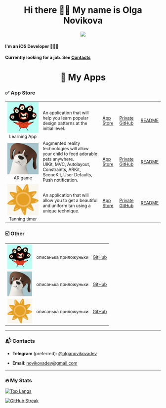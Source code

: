 <h1 align="center"> Hi there 👋🏼 My name is Olga Novikova </h1>


<div id="header" align="center">
  <img src="https://media.giphy.com/media/3ov9k1173PdfJWRsoE/giphy.gif" width="200"/>
</div>

#### I'm an iOS Developer 👩🏻‍💻

#### Currently looking for a job. See [Contacts](#Сontacts)

<h1 align="center"> 📱 My Apps </h1>

### ✅  App Store
<table>
    <tr>
      <td align="center"><img src="https://github.com/NovikovaOlga/novikovaolga/blob/main/App_appstore/Patterns/pattern_iconApp.png" width="200"> Learning App </td>
      <td> An application that will help you learn popular design patterns at the initial level. </td>
      <td> <a href="https://apps.apple.com/us/app/design-patterns-the-beginning/id6445992650">App Store</a></td>
      <td><a href="https://github.com/NovikovaOlga/Patterns_AppStore">Private GitHub</a></td>
      <td><a href="https://github.com/NovikovaOlga/novikovaolga/blob/main/App_appstore/Patterns/README_patterns.md">README</a></td>
    </tr>
   <td align="center"><img src="https://github.com/NovikovaOlga/novikovaolga/blob/main/App_appstore/BigParty/bigParty_iconApp.png" width="200px"> AR game </td>
      <td> Augmented reality technologies will allow your child to feed adorable pets anywhere. <br /> 
 UIKit, MVC, Autolayout, Constraints, ARKit, SceneKit, User Defaults, Push notification.</td>
      <td> <a href="https://apps.apple.com/us/app/big-party-ar-игра/id6443662796">App Store</a></td>
      <td><a href="https://github.com/NovikovaOlga/BigParty_AppStore">Private GitHub</a></td>
      <td><a href="https://github.com/NovikovaOlga/novikovaolga/blob/main/App_appstore/BigParty/README_bigparty.md">README</a></td>
    </tr>
 <td align="center"><img src="https://github.com/NovikovaOlga/novikovaolga/blob/main/App_appstore/SunTimer/sunTimer_iconApp.png" width="200px"> Tanning timer </td>
      <td> An application that will allow you to get a beautiful and uniform tan using a unique technique. </td>
      <td> <a href="https://apps.apple.com/us/app/sun-timer/id1636716597">App Store</a></td>
      <td><a href="https://github.com/NovikovaOlga/SunTimer_AppStore">Private GitHub</a></td>
      <td><a href="https://github.com/NovikovaOlga/novikovaolga/blob/main/App_appstore/SunTimer/README_suntimer.md">README</a></td>
    </tr>
</table>

### ☑️ Other
<table>
    <tr>
      <td><img src="https://github.com/NovikovaOlga/novikovaolga/blob/main/iconApp/pattern_iconApp.png" width="80px"></td>
      <td> описанька приложуньки </td>
      <td> <a href="https://apps.apple.com/us/app/design-patterns-the-beginning/id6445992650">GitHub</a></td>
    </tr>
   <td><img src="https://github.com/NovikovaOlga/novikovaolga/blob/main/iconApp/bigParty_iconApp.png" width="80px"></td>
      <td>описанька приложуньки </td>
      <td> <a href="https://apps.apple.com/us/app/design-patterns-the-beginning/id6445992650">GitHub</a></td>
    </tr>
     <td><img src="https://github.com/NovikovaOlga/novikovaolga/blob/main/iconApp/sunTimer_iconApp.png" width="80px"></td>
      <td>описанька приложуньки </td>
      <td> <a href="https://apps.apple.com/us/app/design-patterns-the-beginning/id6445992650">GitHub</a></td>
    </tr>
</table>

---

### 📬 Contacts

- **Telegram** (preferred): [@olganovikovadev](https://t.me/olganovikovadev)

- **Email**: [novikovadev@gmail.com](mailto:novikovadev@gmail.com)

---

### 🔥 My Stats

[![Top Langs](https://github-readme-stats.vercel.app/api/top-langs/?username=novikovaolga&layout=compact&theme=vision-friendly-dark)](https://github.com/anuraghazra/github-readme-stats)


[![GitHub Streak](http://github-readme-streak-stats.herokuapp.com?user=novikovaolga&theme=highcontrast&border_radius=4&mode=weekly)](https://git.io/streak-stats)
